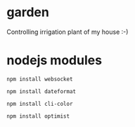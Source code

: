 # garden
Controlling irrigation plant of my house :-)

# nodejs modules
`npm install websocket`

`npm install dateformat`

`npm install cli-color`

`npm install optimist`


